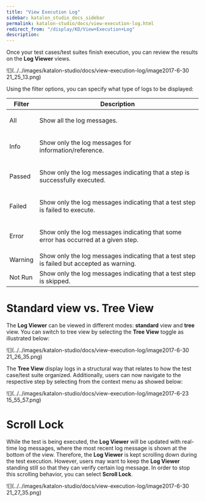 ```yaml
---
title: "View Execution Log" 
sidebar: katalon_studio_docs_sidebar
permalink: katalon-studio/docs/view-execution-log.html 
redirect_from: "/display/KD/View+Execution+Log" 
description: 
---
```

Once your test cases/test suites finish execution, you can review the results on the **Log Viewer** views.

![](../../images/katalon-studio/docs/view-execution-log/image2017-6-30 21_25_13.png)

Using the filter options, you can specify what type of logs to be displayed:

<table><thead><tr><th>Filter</th><th>Description</th></tr></thead><tbody><tr><td><p>All</p></td><td><p>Show all the log messages.</p></td></tr><tr><td><p>Info</p></td><td><p>Show only the log messages for information/reference.</p></td></tr><tr><td><p>Passed</p></td><td><p>Show only the log messages indicating that a step is successfully executed.</p></td></tr><tr><td><p>Failed</p></td><td><p>Show only the log messages indicating that a test step is failed to execute.</p></td></tr><tr><td><p>Error</p></td><td><p>Show only the log messages indicating that some error has occurred at a given step.</p></td></tr><tr><td>Warning</td><td>Show only the log messages indicating that a test step is failed but accepted as warning.</td></tr><tr><td>Not Run</td><td>Show only the log messages indicating that a test step is skipped.</td></tr></tbody></table>

Standard view vs. Tree View
===========================

The **Log Viewer** can be viewed in different modes: **standard** view and **tree** view. You can switch to tree view by selecting the **Tree View** toggle as illustrated below:

![](../../images/katalon-studio/docs/view-execution-log/image2017-6-30 21_26_35.png)

The **Tree View** display logs in a structural way that relates to how the test case/test suite organized. Additionally, users can now navigate to the respective step by selecting from the context menu as showed below:

![](../../images/katalon-studio/docs/view-execution-log/image2017-6-23 15_55_57.png)

Scroll Lock
===========

While the test is being executed, the **Log Viewer** will be updated with real-time log messages, where the most recent log message is shown at the bottom of the view. Therefore, the **Log Viewer** is kept scrolling down during the test execution. However, users may want to keep the **Log Viewer** standing still so that they can verify certain log message. In order to stop this scrolling behavior, you can select **Scroll Lock**.

![](../../images/katalon-studio/docs/view-execution-log/image2017-6-30 21_27_35.png)